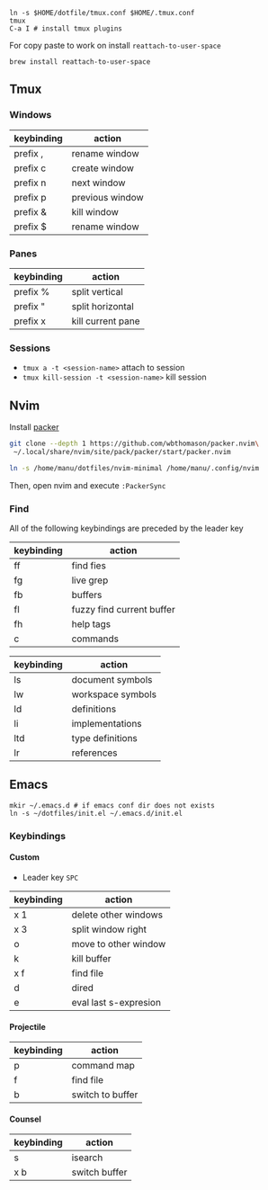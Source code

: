 ```
ln -s $HOME/dotfile/tmux.conf $HOME/.tmux.conf
tmux
C-a I # install tmux plugins
```

For copy paste to work on install `reattach-to-user-space`

```
brew install reattach-to-user-space
```

## Tmux

### Windows


| keybinding | action          |
|------------|-----------------|
| prefix ,   | rename window   |
| prefix c   | create window   |
| prefix n   | next window     |
| prefix p   | previous window |
| prefix &   | kill window     |
| prefix $   | rename window   |

### Panes

| keybinding | action            |
|------------|-------------------|
| prefix %   | split vertical    |
| prefix "   | split horizontal  |
| prefix x   | kill current pane |

### Sessions

- `tmux a -t <session-name>` attach to session
- `tmux kill-session -t <session-name>` kill session

## Nvim

Install [packer](https://github.com/wbthomason/packer.nvim)

```sh
git clone --depth 1 https://github.com/wbthomason/packer.nvim\
 ~/.local/share/nvim/site/pack/packer/start/packer.nvim
```

```sh
ln -s /home/manu/dotfiles/nvim-minimal /home/manu/.config/nvim
```

Then, open nvim and execute `:PackerSync`

### Find

All of the following keybindings are preceded by the leader key

| keybinding | action                    |
|------------|---------------------------|
| ff         | find fies                 |
| fg         | live grep                 |
| fb         | buffers                   |
| fl         | fuzzy find current buffer |
| fh         | help tags                 |
| c          | commands                  |

| keybinding | action            |
|------------|-------------------|
| ls         | document symbols  |
| lw         | workspace symbols |
| ld         | definitions       |
| li         | implementations   |
| ltd        | type definitions  |
| lr         | references        |


## Emacs

```
mkir ~/.emacs.d # if emacs conf dir does not exists
ln -s ~/dotfiles/init.el ~/.emacs.d/init.el
```


### Keybindings

#### Custom

- Leader key `SPC`

| keybinding | action                |
|------------|-----------------------|
| x 1        | delete other windows  |
| x 3        | split window right    |
| o          | move to other window  |
| k          | kill buffer           |
| x f        | find file             |
| d          | dired                 |
| e          | eval last s-expresion |

#### Projectile

| keybinding | action           |
|------------|------------------|
| p          | command map      |
| f          | find file        |
| b          | switch to buffer |


#### Counsel

| keybinding | action        |
|------------|---------------|
| s          | isearch       |
| x b        | switch buffer |
